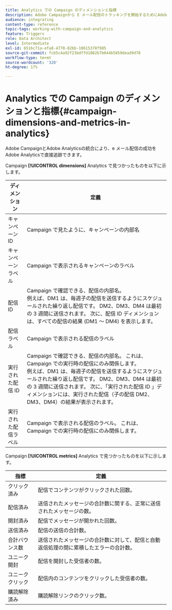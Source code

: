 ```yaml
---
title: Analytics での Campaign のディメンションと指標
description: Adobe Campaignから E メール配信のトラッキングを開始するためにAdobe Analyticsで見つける様々なディメンションについて説明します。
audience: integrating
content-type: reference
topic-tags: working-with-campaign-and-analytics
feature: Triggers
role: Data Architect
level: Intermediate
exl-id: 6516c71a-efa8-4778-82bb-10615378f985
source-git-commit: fcb5c4a92f23bdffd1082b7b044b5859dead9d70
workflow-type: tm+mt
source-wordcount: '320'
ht-degree: 17%

---
```


# Analytics での Campaign のディメンションと指標{#campaign-dimensions-and-metrics-in-analytics}

Adobe CampaignとAdobe Analyticsの統合により、e メール配信の成功をAdobe Analyticsで直接追跡できます。

Campaign **[!UICONTROL dimensions]** Analytics で見つかったものを以下に示します。

<table> 
 <thead> 
  <tr> 
   <th> ディメンション<br /> </th> 
   <th> 定義<br /> </th> 
  </tr> 
 </thead> 
 <tbody> 
  <tr> 
   <td> キャンペーン ID<br /> </td> 
   <td> Campaign で見たように、キャンペーンの内部名<br /> </td> 
  </tr> 
  <tr> 
   <td> キャンペーンラベル<br /> </td> 
   <td> Campaign で表示されるキャンペーンのラベル<br /> </td> 
  </tr> 
  <tr> 
   <td> 配信 ID<br /> </td> 
   <td> Campaign で確認できる、配信の内部名。<br /> 例えば、DM1 は、毎週子の配信を送信するようにスケジュールされた繰り返し配信です。 DM2、DM3、DM4 は最初の 3 週間に送信されます。 次に、配信 ID ディメンションは、すべての配信の結果 (DM1 ～ DM4) を表示します。 <br /> </td> 
  </tr> 
  <tr> 
   <td> 配信ラベル<br /> </td> 
   <td> Campaign で表示される配信のラベル<br /> </td> 
  </tr> 
  <tr> 
   <td> 実行された配信 ID<br /> </td> 
   <td> Campaign で確認できる、配信の内部名。 これは、Campaign での実行時の配信にのみ関係します。<br /> 例えば、DM1 は、毎週子の配信を送信するようにスケジュールされた繰り返し配信です。 DM2、DM3、DM4 は最初の 3 週間に送信されます。 次に、「実行された配信 ID 」ディメンションには、実行された配信（子の配信 DM2、DM3、DM4）の結果が表示されます。 <br /> </td> 
  </tr> 
  <tr> 
   <td> 実行された配信ラベル<br /> </td> 
   <td> Campaign で表示される配信のラベル。 これは、Campaign での実行時の配信にのみ関係します。<br /> </td> 
  </tr> 
 </tbody> 
</table>

Campaign **[!UICONTROL metrics]** Analytics で見つかったものを以下に示します。

<table> 
 <thead> 
  <tr> 
   <th> 指標<br /> </th> 
   <th> 定義<br /> </th> 
  </tr> 
 </thead> 
 <tbody> 
  <tr> 
   <td> クリック済み<br /> </td> 
   <td> 配信でコンテンツがクリックされた回数。<br /> </td> 
  </tr> 
  <tr> 
   <td> 配信済み<br /> </td> 
   <td> 送信されたメッセージの合計数に関する、正常に送信されたメッセージの数。<br /> </td> 
  </tr> 
  <tr> 
   <td> 開封済み<br /> </td> 
   <td> 配信でメッセージが開かれた回数。<br /> </td> 
  </tr> 
  <tr> 
   <td> 送信済み<br /> </td> 
   <td> 配信の送信の合計数。<br /> </td> 
  </tr> 
  <tr> 
   <td> 合計バウンス数<br /> </td> 
   <td> 送信されたメッセージの合計数に対して、配信と自動返信処理の間に累積したエラーの合計数。<br /> </td> 
  </tr> 
  <tr> 
   <td> ユニーク開封<br /> </td> 
   <td> 配信を開封した受信者の数。<br /> </td> 
  </tr> 
  <tr> 
   <td> ユニーククリック<br /> </td> 
   <td> 配信内のコンテンツをクリックした受信者の数。<br /> </td> 
  </tr> 
  <tr> 
   <td> 購読解除済み<br /> </td> 
   <td> 購読解除リンクのクリック数。<br /> </td> 
  </tr> 
 </tbody> 
</table>
